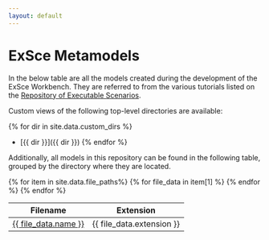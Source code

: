 ```yaml
---
layout: default
---
```


# ExSce Metamodels

In the below table are all the models created during the development
of the ExSce Workbench. They are referred to from the various tutorials
listed on the
[Repository of Executable Scenarios](https://sesame-project.github.io/exsce/exsce-repo.html).

Custom views of the following top-level directories are available:

{% for dir in site.data.custom_dirs %}
- [{{ dir }}]({{ dir }})
{% endfor %}

Additionally, all models in this repository can be found in the following table,
grouped by the directory where they are located.

<table id="models" class="table table-striped" style="width:100%;white-space:nowrap;">
<thead>
<tr>
<th>Filename</th>
<th>Extension</th>
<th style="display:none"></th>
</tr>
</thead>
<tbody>
{% for item in site.data.file_paths%}
{% for file_data in item[1] %}
<tr>
<td>
  <a href="{{ file_data.path }}">{{ file_data.name }}</a>
</td>
<td>
  {{ file_data.extension }}
</td>
<td style="display:none">
{{ item[0]  }}
</td>
</tr>
{% endfor %}
{% endfor %}
</tbody>
</table>

<script src="assets/js/jquery-3.5.1.min.js"></script>
<script src="assets/js/jquery.dataTables.min.js"></script>
<script src="assets/js/dataTables.bootstrap5.min.js"></script>
<script src="assets/js/dataTables.rowGroup.min.js"></script>
<script>
new DataTable('#models', {
  scrollX: true,
  order: [[2, 'asc']],
  rowGroup: {
    dataSrc: 2
  },
  pageLength: 25
});
</script>
